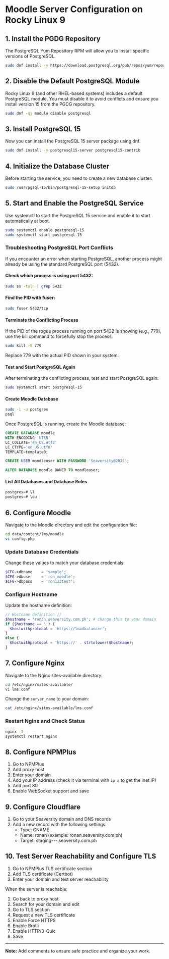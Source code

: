 # Moodle Server Configuration on Rocky Linux 9

## 1. Install the PGDG Repository

The PostgreSQL Yum Repository RPM will allow you to install specific versions of PostgreSQL.

```bash
sudo dnf install -y https://download.postgresql.org/pub/repos/yum/reporpms/EL-9-x86_64/pgdg-redhat-repo-latest.noarch.rpm
```

## 2. Disable the Default PostgreSQL Module

Rocky Linux 9 (and other RHEL-based systems) includes a default PostgreSQL module. You must disable it to avoid conflicts and ensure you install version 15 from the PGDG repository.

```bash
sudo dnf -qy module disable postgresql
```

## 3. Install PostgreSQL 15

Now you can install the PostgreSQL 15 server package using dnf.

```bash
sudo dnf install -y postgresql15-server postgresql15-contrib
```

## 4. Initialize the Database Cluster

Before starting the service, you need to create a new database cluster.

```bash
sudo /usr/pgsql-15/bin/postgresql-15-setup initdb
```

## 5. Start and Enable the PostgreSQL Service

Use systemctl to start the PostgreSQL 15 service and enable it to start automatically at boot.

```bash
sudo systemctl enable postgresql-15
sudo systemctl start postgresql-15
```

### Troubleshooting PostgreSQL Port Conflicts

If you encounter an error when starting PostgreSQL, another process might already be using the standard PostgreSQL port (5432).

#### Check which process is using port 5432:

```bash
sudo ss -tuln | grep 5432
```

#### Find the PID with fuser:

```bash
sudo fuser 5432/tcp
```

#### Terminate the Conflicting Process

If the PID of the rogue process running on port 5432 is showing (e.g., 779), use the kill command to forcefully stop the process:

```bash
sudo kill -9 779
```

Replace 779 with the actual PID shown in your system.

#### Test and Start PostgreSQL Again

After terminating the conflicting process, test and start PostgreSQL again:


```bash
sudo systemctl start postgresql-15
```

#### Create Moodle Database

```bash
sudo -i -u postgres
psql
```

Once PostgreSQL is running, create the Moodle database:

```sql
CREATE DATABASE moodle 
WITH ENCODING 'UTF8' 
LC_COLLATE='en_US.utf8' 
LC_CTYPE='en_US.utf8' 
TEMPLATE=template0;

CREATE USER moodleuser WITH PASSWORD 'Seaversity@2025';

ALTER DATABASE moodle OWNER TO moodleuser;
```

#### List All Databases and Database Roles

```sql
postgres=# \l
postgres=# \du
```

## 6. Configure Moodle

Navigate to the Moodle directory and edit the configuration file:

```bash
cd data/content/lms/moodle
vi config.php
```

### Update Database Credentials

Change these values to match your database credentials:

```php
$CFG->dbname    = 'sample';
$CFG->dbuser    = 'ron_moodle';
$CFG->dbpass    = 'ron123test';
```

### Configure Hostname

Update the hostname definition:

```php
// Hostname definition //
$hostname = 'ronan.seaversity.com.ph'; # change this to your domain
if ($hostname == '') {
  $hostwithprotocol = 'https://loadbalancer';
}
else {
  $hostwithprotocol = 'https://' . strtolower($hostname);
}
```

## 7. Configure Nginx

Navigate to the Nginx sites-available directory:

```bash
cd /etc/nginx/sites-available/
vi lms.conf
```

Change the `server_name` to your domain:

```bash
cat /etc/nginx/sites-available/lms.conf
```

### Restart Nginx and Check Status

```bash
nginx -T
systemctl restart nginx
```

## 8. Configure NPMPlus

1. Go to NPMPlus
2. Add proxy host
3. Enter your domain
4. Add your IP address (check it via terminal with `ip a` to get the inet IP)
5. Add port 80
6. Enable WebSocket support and save

## 9. Configure Cloudflare

1. Go to your Seaversity domain and DNS records
2. Add a new record with the following settings:
   - Type: CNAME
   - Name: ronan (example: ronan.seaversity.com.ph)
   - Target: staging---.seaversity.com.ph

## 10. Test Server Reachability and Configure TLS

1. Go to NPMPlus TLS certificate section
2. Add TLS certificate (Certbot)
3. Enter your domain and test server reachability

When the server is reachable:

1. Go back to proxy host
2. Search for your domain and edit
3. Go to TLS section
4. Request a new TLS certificate
5. Enable Force HTTPS
6. Enable Brotli
7. Enable HTTP/3-Quic
8. Save

---

**Note:** Add comments to ensure safe practice and organize your work.
